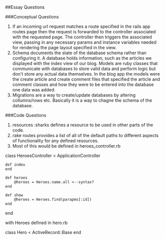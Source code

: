 ##Essay Questions

###Conceptual Questions
1. If an incoming url request matches a route specified in the rails app routes page then the request is forwarded to the controller associated with the requested page. The controller then triggers the associated view, passing in any necessary params and instance variables needed for rendering the page layout specified in the view.
2. Schema documents the state of the database schema rather than configuring it. A database holds information, such as the articles we displayed with the index view of our blog. Models are ruby classes that communicate with databases to store valid data and perform logic but don't store any actual data themselves. In the blog app the models were the create article and create comment files that specified the article and comment classes and how they were to be entered into the database one data was added.
3. Migrations are a way to create/update databases by altering collumns/rows etc. Basically it is a way to chagne the schema of the database.

###Code Questions
1. resources :sharks defines a resource to be used in other parts of the code.
2. rake routes provides a list of all of the default paths to different aspects of functionality for any defined resources.
3. Most of this would be defined in heroes_controller.rb

class HeroesController < ApplicationController

	def index
	end

	def heroes
		@heroes = Heroes.name.all <--syntax?
	end

	def show
		@heroes = Heroes.find(parapms[:id])
	end
end

with Heroes defined in hero.rb

class Hero < ActiveRecord::Base
end
